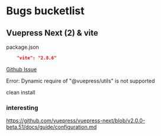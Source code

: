 # Bugs bucketlist

## Vuepress Next (2) & vite 

package.json
```json
    "vite": "2.8.6"

```
[Github Issue](https://github.com/vuepress/vuepress-next/issues/781)

Error: Dynamic require of "@vuepress/utils" is not supported

clean install 

### interesting
https://github.com/vuepress/vuepress-next/blob/v2.0.0-beta.51/docs/guide/configuration.md